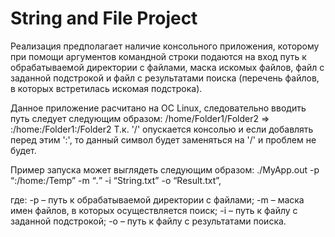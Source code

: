 # String and File Project

Реализация предполагает наличие консольного приложения, которому при помощи аргументов командной строки 
подаются на вход путь к обрабатываемой директории с файлами, маска искомых файлов, 
файл с заданной подстрокой и файл с результатами поиска (перечень файлов, в которых встретилась искомая подстрока).

Данное приложение расчитано на ОС Linux, следовательно вводить путь следует следующим образом:
/home/Folder1/Folder2 => :/home:/Folder1:/Folder2
Т.к. '/' опускается консолью и если добавлять перед этим ':', то данный символ будет заменяться на '/' и проблем не будет. 

Пример запуска может выглядеть следующим образом:
./MyApp.out -p “:/home:/Temp” -m “*.*” -i “String.txt” -o “Result.txt”,

где: 
-p – путь к обрабатываемой директории с файлами;
-m – маска имен файлов, в которых осуществляется поиск;
-i – путь к файлу с заданной подстрокой;
-o – путь к файлу с результатами поиска.
